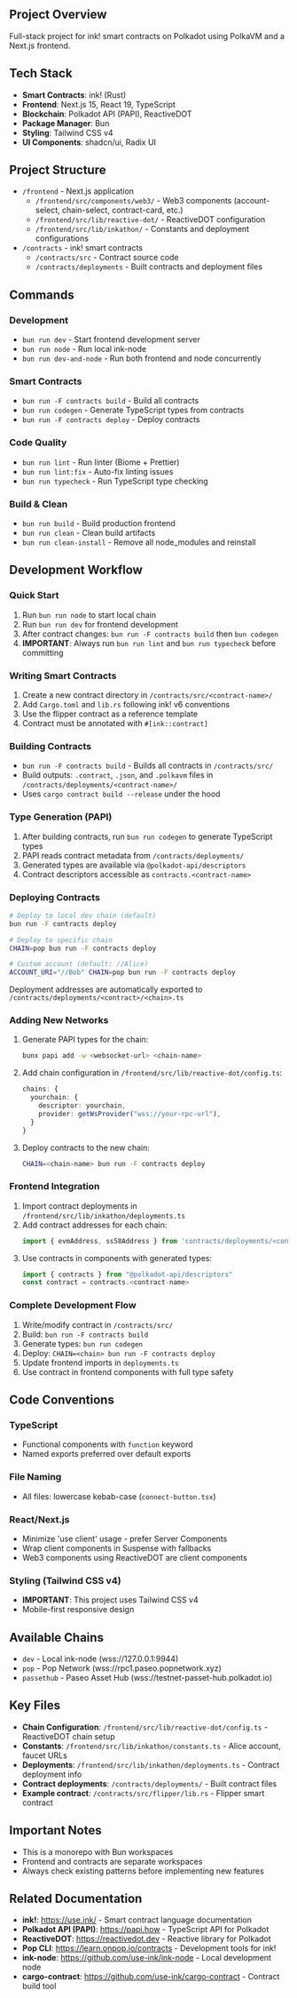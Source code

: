 ## Project Overview

Full-stack project for ink! smart contracts on Polkadot using PolkaVM and a Next.js frontend.

## Tech Stack

- **Smart Contracts**: ink! (Rust)
- **Frontend**: Next.js 15, React 19, TypeScript
- **Blockchain**: Polkadot API (PAPI), ReactiveDOT
- **Package Manager**: Bun
- **Styling**: Tailwind CSS v4
- **UI Components**: shadcn/ui, Radix UI

## Project Structure

- `/frontend` - Next.js application
  - `/frontend/src/components/web3/` - Web3 components (account-select, chain-select, contract-card, etc.)
  - `/frontend/src/lib/reactive-dot/` - ReactiveDOT configuration
  - `/frontend/src/lib/inkathon/` - Constants and deployment configurations
- `/contracts` - ink! smart contracts
  - `/contracts/src` - Contract source code
  - `/contracts/deployments` - Built contracts and deployment files

## Commands

### Development

- `bun run dev` - Start frontend development server
- `bun run node` - Run local ink-node
- `bun run dev-and-node` - Run both frontend and node concurrently

### Smart Contracts

- `bun run -F contracts build` - Build all contracts
- `bun run codegen` - Generate TypeScript types from contracts
- `bun run -F contracts deploy` - Deploy contracts

### Code Quality

- `bun run lint` - Run linter (Biome + Prettier)
- `bun run lint:fix` - Auto-fix linting issues
- `bun run typecheck` - Run TypeScript type checking

### Build & Clean

- `bun run build` - Build production frontend
- `bun run clean` - Clean build artifacts
- `bun run clean-install` - Remove all node_modules and reinstall

## Development Workflow

### Quick Start

1. Run `bun run node` to start local chain
2. Run `bun run dev` for frontend development
3. After contract changes: `bun run -F contracts build` then `bun codegen`
4. **IMPORTANT**: Always run `bun run lint` and `bun run typecheck` before committing

### Writing Smart Contracts

1. Create a new contract directory in `/contracts/src/<contract-name>/`
2. Add `Cargo.toml` and `lib.rs` following ink! v6 conventions
3. Use the flipper contract as a reference template
4. Contract must be annotated with `#[ink::contract]`

### Building Contracts

- `bun run -F contracts build` - Builds all contracts in `/contracts/src/`
- Build outputs: `.contract`, `.json`, and `.polkavm` files in `/contracts/deployments/<contract-name>/`
- Uses `cargo contract build --release` under the hood

### Type Generation (PAPI)

1. After building contracts, run `bun run codegen` to generate TypeScript types
2. PAPI reads contract metadata from `/contracts/deployments/`
3. Generated types are available via `@polkadot-api/descriptors`
4. Contract descriptors accessible as `contracts.<contract-name>`

### Deploying Contracts

```bash
# Deploy to local dev chain (default)
bun run -F contracts deploy

# Deploy to specific chain
CHAIN=pop bun run -F contracts deploy

# Custom account (default: //Alice)
ACCOUNT_URI="//Bob" CHAIN=pop bun run -F contracts deploy
```

Deployment addresses are automatically exported to `/contracts/deployments/<contract>/<chain>.ts`

### Adding New Networks

1. Generate PAPI types for the chain:
   ```bash
   bunx papi add -w <websocket-url> <chain-name>
   ```
2. Add chain configuration in `/frontend/src/lib/reactive-dot/config.ts`:
   ```typescript
   chains: {
     yourchain: {
       descriptor: yourchain,
       provider: getWsProvider("wss://your-rpc-url"),
     }
   }
   ```
3. Deploy contracts to the new chain:
   ```bash
   CHAIN=<chain-name> bun run -F contracts deploy
   ```

### Frontend Integration

1. Import contract deployments in `/frontend/src/lib/inkathon/deployments.ts`
2. Add contract addresses for each chain:
   ```typescript
   import { evmAddress, ss58Address } from 'contracts/deployments/<contract>/<chain>'
   ```
3. Use contracts in components with generated types:
   ```typescript
   import { contracts } from "@polkadot-api/descriptors"
   const contract = contracts.<contract-name>
   ```

### Complete Development Flow

1. Write/modify contract in `/contracts/src/`
2. Build: `bun run -F contracts build`
3. Generate types: `bun run codegen`
4. Deploy: `CHAIN=<chain> bun run -F contracts deploy`
5. Update frontend imports in `deployments.ts`
6. Use contract in frontend components with full type safety

## Code Conventions

### TypeScript

- Functional components with `function` keyword
- Named exports preferred over default exports

### File Naming

- All files: lowercase kebab-case (`connect-button.tsx`)

### React/Next.js

- Minimize 'use client' usage - prefer Server Components
- Wrap client components in Suspense with fallbacks
- Web3 components using ReactiveDOT are client components

### Styling (Tailwind CSS v4)

- **IMPORTANT**: This project uses Tailwind CSS v4
- Mobile-first responsive design

## Available Chains

- `dev` - Local ink-node (wss://127.0.0.1:9944)
- `pop` - Pop Network (wss://rpc1.paseo.popnetwork.xyz)
- `passethub` - Paseo Asset Hub (wss://testnet-passet-hub.polkadot.io)

## Key Files

- **Chain Configuration**: `/frontend/src/lib/reactive-dot/config.ts` - ReactiveDOT chain setup
- **Constants**: `/frontend/src/lib/inkathon/constants.ts` - Alice account, faucet URLs
- **Deployments**: `/frontend/src/lib/inkathon/deployments.ts` - Contract deployment info
- **Contract deployments**: `/contracts/deployments/` - Built contract files
- **Example contract**: `/contracts/src/flipper/lib.rs` - Flipper smart contract

## Important Notes

- This is a monorepo with Bun workspaces
- Frontend and contracts are separate workspaces
- Always check existing patterns before implementing new features

## Related Documentation

- **ink!**: https://use.ink/ - Smart contract language documentation
- **Polkadot API (PAPI)**: https://papi.how - TypeScript API for Polkadot
- **ReactiveDOT**: https://reactivedot.dev - Reactive library for Polkadot
- **Pop CLI**: https://learn.onpop.io/contracts - Development tools for ink!
- **ink-node**: https://github.com/use-ink/ink-node - Local development node
- **cargo-contract**: https://github.com/use-ink/cargo-contract - Contract build tool
